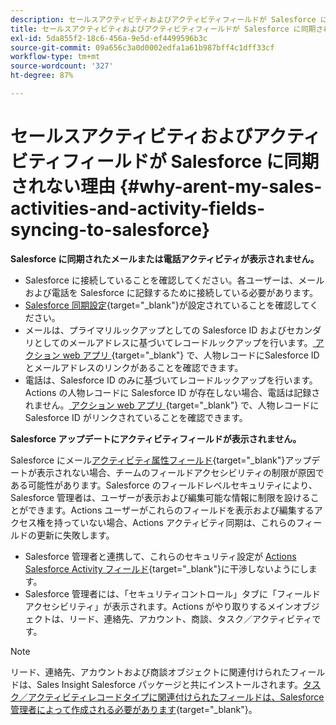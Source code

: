 ```yaml
---
description: セールスアクティビティおよびアクティビティフィールドが Salesforce に同期されない理由- Marketo ドキュメント - 製品ドキュメント
title: セールスアクティビティおよびアクティビティフィールドが Salesforce に同期されない理由
exl-id: 5da855f2-18c6-456a-9e5d-ef4499596b3c
source-git-commit: 09a656c3a0d0002edfa1a61b987bff4c1dff33cf
workflow-type: tm+mt
source-wordcount: '327'
ht-degree: 87%

---
```


# セールスアクティビティおよびアクティビティフィールドが Salesforce に同期されない理由 {#why-arent-my-sales-activities-and-activity-fields-syncing-to-salesforce}

**Salesforce に同期されたメールまたは電話アクティビティが表示されません。**

* Salesforce に接続していることを確認してください。各ユーザーは、メールおよび電話を Salesforce に記録するために接続している必要があります。
* [Salesforce 同期設定](/help/marketo/product-docs/marketo-sales-insight/actions/crm/salesforce-integration/sync-sales-activities-to-salesforce.md){target="_blank"}が設定されていることを確認してください。
* メールは、プライマリルックアップとしての Salesforce ID およびセカンダリとしてのメールアドレスに基づいてレコードルックアップを行います。[ アクション web アプリ ](https://toutapp.com/next#command_center){target="_blank"} で、人物レコードにSalesforce ID とメールアドレスのリンクがあることを確認できます。
* 電話は、Salesforce ID のみに基づいてレコードルックアップを行います。Actions の人物レコードに Salesforce ID が存在しない場合、電話は記録されません。[ アクション web アプリ ](https://toutapp.com/next#command_center){target="_blank"} で、人物レコードにSalesforce ID がリンクされていることを確認できます。

**Salesforce アップデートにアクティビティフィールドが表示されません。**

Salesforce にメール[アクティビティ属性フィールド](/help/marketo/product-docs/marketo-sales-insight/actions/crm/salesforce-package-configuration/logging-sales-activity-attributes-to-salesforce.md){target="_blank"}アップデートが表示されない場合、チームのフィールドアクセシビリティの制限が原因である可能性があります。Salesforce のフィールドレベルセキュリティにより、Salesforce 管理者は、ユーザーが表示および編集可能な情報に制限を設けることができます。Actions ユーザーがこれらのフィールドを表示および編集するアクセス権を持っていない場合、Actions アクティビティ同期は、これらのフィールドの更新に失敗します。

* Salesforce 管理者と連携して、これらのセキュリティ設定が [Actions Salesforce Activity フィールド](/help/marketo/product-docs/marketo-sales-insight/actions/crm/salesforce-package-configuration/logging-sales-activity-attributes-to-salesforce.md){target="_blank"}に干渉しないようにします。
* Salesforce 管理者には、「セキュリティコントロール」タブに「フィールドアクセシビリティ」が表示されます。Actions がやり取りするメインオブジェクトは、リード、連絡先、アカウント、商談、タスク／アクティビティです。

>[!NOTE]
>
>リード、連絡先、アカウントおよび商談オブジェクトに関連付けられたフィールドは、Sales Insight Salesforce パッケージと共にインストールされます。[タスク／アクティビティレコードタイプに関連付けられたフィールドは、Salesforce 管理者によって作成される必要があります](/help/marketo/product-docs/marketo-sales-insight/actions/crm/salesforce-package-configuration/logging-sales-activity-attributes-to-salesforce.md){target="_blank"}。
